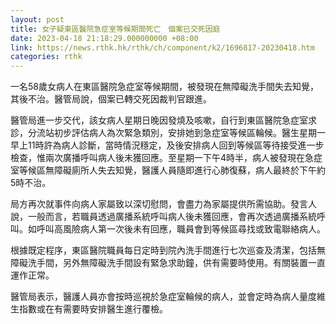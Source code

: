 ```yaml
---
layout: post
title: 女子疑東區醫院急症室等候期間死亡　個案已交死因庭
date: 2023-04-18 21:18:29.000000000 +08:00
link: https://news.rthk.hk/rthk/ch/component/k2/1696817-20230418.htm
categories: rthk
---
```


一名58歲女病人在東區醫院急症室等候期間，被發現在無障礙洗手間失去知覺，其後不治。醫管局說，個案已轉交死因裁判官跟進。

醫管局進一步交代，該女病人星期日晚因發燒及咳嗽，自行到東區醫院急症室求診，分流站初步評估病人為次緊急類別，安排她到急症室等候區輪候。醫生星期一早上11時許為病人診斷，當時情況穩定，及後安排病人回到等候區等待接受進一步檢查，惟兩次廣播呼叫病人後未獲回應。至星期一下午4時半，病人被發現在急症室等候區無障礙廁所人失去知覺，醫護人員隨即進行心肺復蘇，病人最終於下午約5時不治。

局方再次就事件向病人家屬致以深切慰問，會盡力為家屬提供所需協助。發言人說，一般而言，若職員透過廣播系統呼叫病人後未獲回應，會再次透過廣播系統呼叫。如呼叫高風險病人第一次後未有回應，職員會到等候區尋找或致電聯絡病人。
 
根據既定程序，東區醫院職員每日定時到院內洗手間進行七次巡查及清潔，包括無障礙洗手間，另外無障礙洗手間設有緊急求助鐘，供有需要時使用。有關裝置一直運作正常。

醫管局表示，醫護人員亦會按時巡視於急症室輪候的病人，並會定時為病人量度維生指數或在有需要時安排醫生進行覆檢。
